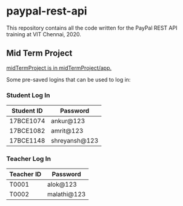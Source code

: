 # paypal-rest-api
This repository contains all the code written for the PayPal REST API training at VIT Chennai, 2020.

## Mid Term Project 
[midTermProject is in midTermProject/app.](https://github.com/ankurbhelawe/paypal-rest-api/tree/master/midTermProject/app)

Some pre-saved logins that can be used to log in:

### Student Log In
| Student ID | Password |
|------------|----------|
| 17BCE1074  | ankur@123|
| 17BCE1082  | amrit@123|
| 17BCE1148  | shreyansh@123|

### Teacher Log In

| Teacher ID | Password |
|------------|----------|
| T0001  | alok@123|
| T0002  | malathi@123|